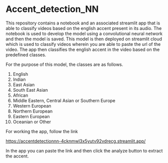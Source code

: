 # Accent_detection_NN


This repository contains a notebook and an associated streamlit app that is able to classify videos based on the english accent present in its audio. The notebook is used to develop the model using a convolutional neural network and then the model is saved. This model is then deployed on streamlit cloud which is used to classify videos wherein you are able to paste the url of the video. The app then classifies the english accent in the video based on the predefined classes.

For the purpose of this model, the classes are as follows.
1. English
2. Indian
3. East Asian
4. South East Asian
5. African
6. Middle Eastern, Central Asian or Southern Europe
7. Western European
8. Northern European
9. Eastern European
10. Oceanian or Other

For working the app, follow the link

https://accentdetectionnn-4cknmwl3x5yutv92vdrecg.streamlit.app/

In the app you can paste the link and then click the analyze button to extract the accent.
